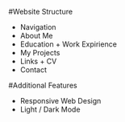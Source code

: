 #Website Structure
- Navigation
- About Me
- Education + Work Expirience
- My Projects
- Links + CV
- Contact

#Additional Features
- Responsive Web Design
- Light / Dark Mode
